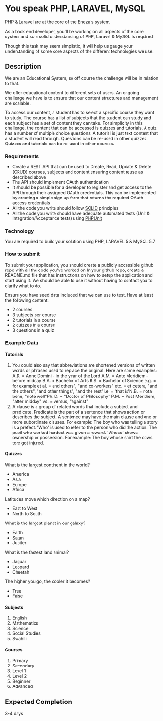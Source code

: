 # You speak PHP, LARAVEL, MySQL
PHP & Laravel are at the core of the Eneza's system. 

As a back end developer, you'll be working on all aspects of the core system and so a solid understanding of PHP,
Laravel & MySQL is required

Though this task may seem simplistic, it will help us gauge your understanding of some core aspects of the different 
technologies we use.

## Description
We are an Educational System, so off course the challenge will be in relation to that.

We offer educational content to different sets of users. 
An ongoing challenge we have is to ensure that our content structures and management are scalable.

To access our content, a student has to select a specific course they want to study.
The course has a list of subjects that the student can study and each subject has a set of content they can take.
For simplicity in this challenge, the content that can be accessed is quizzes and tutorials. A quiz has a number of
multiple choice questions. A tutorial is just text content that a student will read through. Questions can be re-used in 
other quizzes. Quizzes and tutorials can be re-used in other courses.

### Requirements
- Create a REST API that can be used to Create, Read, Update & Delete (CRUD) courses, subjects and content ensuring 
content reuse as described above
- The API should implement OAuth authentication
- It should be possible for a developer to register and get access to the API through their assigned OAuth credentials.
This can be implemented by creating a simple sign up form that returns the required OAuth access credentials 
- All the code you write should follow [SOLID](https://laracasts.com/series/solid-principles-in-php/episodes/1) 
principles
- All the code you write should have adequate automated tests (Unit & Integration/Acceptance tests) using 
[PHPUnit](https://phpunit.de/)

### Technology
You are required to build your solution using PHP, LARAVEL 5 & MySQL 5.7

### How to submit
To submit your application, you should create a publicly accessible github repo with all the code you've worked on
In your github repo, create a README.md file that has instructions on how to setup the application and start using it.
We should be able to use it without having to contact you to clarify what to do.

Ensure you have seed data included that we can use to test. Have at least the following content:
- 2 courses
- 3 subjects per course
- 2 tutorials in a course
- 2 quizzes in a course
- 3 questions in a quiz

### Example Data
#### Tutorials
1. You could also say that abbreviations are shortened versions of written words or phrases used to replace the 
original. Here are some examples: A.D. = Anno Domini - in the year of the Lord A.M. = Ante Meridiem - before midday B.A. 
= Bachelor of Arts B.S. = Bachelor of Science e.g. =  for example et al. = and others", "and co-workers" etc. = et 
cetera, "and the others", "and other things", "and the rest"i.e. = 'that is'N.B. = nota bene, "note well"Ph. D. = 
"Doctor of Philosophy" P.M. = Post Meridiem, "after midday" vs. = versus, "against"
2. A clause is a group of related words that include a subject and predicate. Predicate is the part of a sentence that 
shows action or describes the subject. A sentence may have the main clause and one or more subordinate clauses. For 
example: The boy who was telling a story is a prefect. 'Who' is used to refer to the person who did the action. The 
pupil who worked hardest was given a reward. 'Whose' shows ownership or possession. For example: The boy whose shirt 
the cows tore got injured.

#### Quizzes
What is the largest continent in the world?
- America
- Asia
- Europe
- Africa

Latitudes move which direction on a map?
- East to West
- North to South

What is the largest planet in our galaxy?
- Earth
- Satan
- Jupiter

What is the fastest land animal?
- Jaguar
- Leopard
- Cheetah

The higher you go, the cooler it becomes?
- True
- False 

#### Subjects
1. English
2. Mathematics
3. Science
4. Social Studies
5. Swahili

#### Courses
1. Primary
2. Secondary
3. Level 1
4. Level 2
5. Beginner
6. Advanced

## Expected Completion
3-4 days
